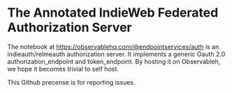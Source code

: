# The Annotated IndieWeb Federated Authorization Server

The notebook at https://observablehq.com/@endpointservices/auth is an indieauth/relmeauth authorization server. It implements a generic Oauth 2.0 authorization_endpoint and token_endpoint. By hosting it on Observableh, we hope it becomes trivial to self host.

This Github precense is for reporting issues.
